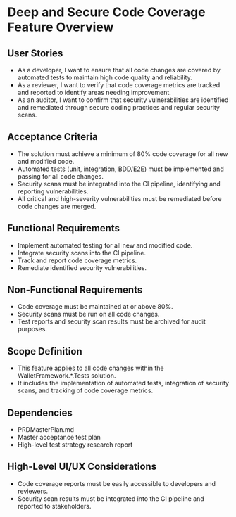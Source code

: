 # Deep and Secure Code Coverage Feature Overview
## User Stories
- As a developer, I want to ensure that all code changes are covered by automated tests to maintain high code quality and reliability.
- As a reviewer, I want to verify that code coverage metrics are tracked and reported to identify areas needing improvement.
- As an auditor, I want to confirm that security vulnerabilities are identified and remediated through secure coding practices and regular security scans.

## Acceptance Criteria
- The solution must achieve a minimum of 80% code coverage for all new and modified code.
- Automated tests (unit, integration, BDD/E2E) must be implemented and passing for all code changes.
- Security scans must be integrated into the CI pipeline, identifying and reporting vulnerabilities.
- All critical and high-severity vulnerabilities must be remediated before code changes are merged.

## Functional Requirements
- Implement automated testing for all new and modified code.
- Integrate security scans into the CI pipeline.
- Track and report code coverage metrics.
- Remediate identified security vulnerabilities.

## Non-Functional Requirements
- Code coverage must be maintained at or above 80%.
- Security scans must be run on all code changes.
- Test reports and security scan results must be archived for audit purposes.

## Scope Definition
- This feature applies to all code changes within the WalletFramework.*.Tests solution.
- It includes the implementation of automated tests, integration of security scans, and tracking of code coverage metrics.

## Dependencies
- PRDMasterPlan.md
- Master acceptance test plan
- High-level test strategy research report

## High-Level UI/UX Considerations
- Code coverage reports must be easily accessible to developers and reviewers.
- Security scan results must be integrated into the CI pipeline and reported to stakeholders.